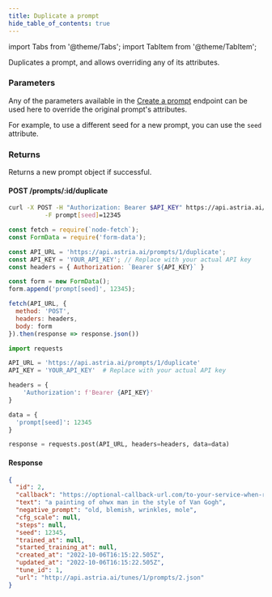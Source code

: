 ```yaml
---
title: Duplicate a prompt
hide_table_of_contents: true
---
```


import Tabs from '@theme/Tabs';
import TabItem from '@theme/TabItem';

<div className="api-method">
<div>

Duplicates a prompt, and allows overriding any of its attributes.

### Parameters
Any of the parameters available in the [Create a prompt](./1-create.md) endpoint can be used here to override the original prompt's attributes.

For example, to use a different seed for a new prompt, you can use the `seed` attribute.

### Returns

Returns a new prompt object if successful.

</div>

<div>

#### POST /prompts/:id/duplicate

<Tabs groupId="lang">
  <TabItem value="curl" label="cURL" default>

```bash showLineNumbers
curl -X POST -H "Authorization: Bearer $API_KEY" https://api.astria.ai/prompts/1/duplicate \
          -F prompt[seed]=12345
```
  </TabItem>
  <TabItem value="javascript" label="Node.js">

```javascript
const fetch = require(`node-fetch`);
const FormData = require('form-data');

const API_URL = 'https://api.astria.ai/prompts/1/duplicate';
const API_KEY = 'YOUR_API_KEY'; // Replace with your actual API key
const headers = { Authorization: `Bearer ${API_KEY}` }

const form = new FormData();
form.append('prompt[seed]', 12345);

fetch(API_URL, {
  method: 'POST',
  headers: headers,
  body: form
}).then(response => response.json())


```
  </TabItem>
  <TabItem value="python" label="Python">

```python
import requests

API_URL = 'https://api.astria.ai/prompts/1/duplicate'
API_KEY = 'YOUR_API_KEY'  # Replace with your actual API key

headers = {
    'Authorization': f'Bearer {API_KEY}'
}

data = {
  'prompt[seed]': 12345
}

response = requests.post(API_URL, headers=headers, data=data)
```
  </TabItem>
</Tabs>

#### Response

```json
{
  "id": 2,
  "callback": "https://optional-callback-url.com/to-your-service-when-ready?prompt_id=1",
  "text": "a painting of ohwx man in the style of Van Gogh",
  "negative_prompt": "old, blemish, wrinkles, mole",
  "cfg_scale": null,
  "steps": null,
  "seed": 12345,
  "trained_at": null,
  "started_training_at": null,
  "created_at": "2022-10-06T16:15:22.505Z",
  "updated_at": "2022-10-06T16:15:22.505Z",
  "tune_id": 1,
  "url": "http://api.astria.ai/tunes/1/prompts/2.json"
}
```
</div>
</div>
